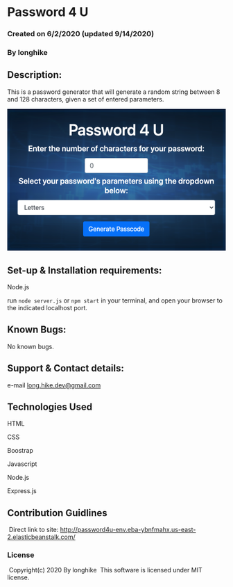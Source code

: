 # Password 4 U

### Created on 6/2/2020 (updated 9/14/2020)

### By longhike

## Description:

This is a password generator that will generate a random string between 8 and 128 characters, given a set of entered parameters. 

![main](./images/main.png)

## Set-up & Installation requirements:

Node.js 

run `node server.js` or `npm start` in your terminal, and open your browser to the indicated localhost port.

## Known Bugs:

No known bugs.

## Support & Contact details:

e-mail long.hike.dev@gmail.com

## Technologies Used

HTML

CSS

Boostrap

Javascript

Node.js

Express.js

## Contribution Guidlines 
​
Direct link to site:
http://password4u-env.eba-ybnfmahx.us-east-2.elasticbeanstalk.com/
​
### License
​
Copyright(c) 2020 By longhike
​
This software is licensed under MIT license.
